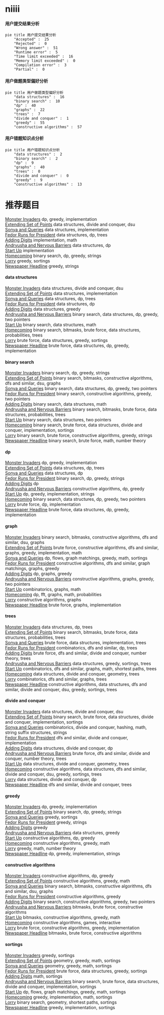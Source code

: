 # niiii
<!-- tabs:start -->
#### **用户提交结果分析**

```mermaid
pie title 用户提交结果分析
    "Accepted" :  25
    "Rejected" :  0
    "Wrong answer" :  51
    "Runtime error" :  5
    "Time limit exceeded" :  16
    "Memory limit exceeded" :  0
    "Compilation error" :  3
    "Partial" :  0
```
#### **用户做题类型偏好分析**

```mermaid
pie title 用户做题类型偏好分析
    "data structures" :  16
    "binary search" :  10
    "dp" :  40
    "graphs" :  22
    "trees" :  7
    "divide and conquer" :  1
    "greedy" :  55
    "constructive algorithms" :  57
```
#### **用户错题知识点分析**

```mermaid
pie title 用户错题知识点分析
    "data structures" :  2
    "binary search" :  2
    "dp" :  9
    "graphs" :  40
    "trees" :  0
    "divide and conquer" :  0
    "greedy" :  9
    "constructive algorithms" :  13
```
<!-- tabs:end -->
# 推荐题目
[Monster Invaders](http://codeforces.com/problemset/problem/1396/C)		dp,
                        greedy,
                        implementation		  
[Extending Set of Points](http://codeforces.com/problemset/problem/1140/F)		data structures,
                        divide and conquer,
                        dsu		  
[Sonya and Queries](http://codeforces.com/problemset/problem/713/A)		data structures,
                        implementation		  
[Fedor Runs for President](http://codeforces.com/problemset/problem/1179/D)		data structures,
                        dp,
                        trees		  
[Adding Digits](http://codeforces.com/problemset/problem/260/A)		implementation,
                        math		  
[Andryusha and Nervous Barriers](http://codeforces.com/problemset/problem/780/G)		data structures,
                        dp		  
[Start Up](https://codeforces.com/contest/421/problem/B)		implementation		  
[Homecoming](http://codeforces.com/problemset/problem/1315/B)		binary search,
                        dp,
                        greedy,
                        strings		  
[Lorry](http://codeforces.com/problemset/problem/3/B)		greedy,
                        sortings		  
[Newspaper Headline](http://codeforces.com/problemset/problem/91/A)		greedy,
                        strings		  
<!-- tabs:start -->
#### **data structures**
[Monster Invaders](http://codeforces.com/problemset/problem/1140/F)		data structures,
                        divide and conquer,
                        dsu		  
[Extending Set of Points](http://codeforces.com/problemset/problem/713/A)		data structures,
                        implementation		  
[Sonya and Queries](http://codeforces.com/problemset/problem/1179/D)		data structures,
                        dp,
                        trees		  
[Fedor Runs for President](http://codeforces.com/problemset/problem/780/G)		data structures,
                        dp		  
[Adding Digits](http://codeforces.com/problemset/problem/1070/C)		data structures,
                        greedy		  
[Andryusha and Nervous Barriers](http://codeforces.com/problemset/problem/1492/C)		binary search,
                        data structures,
                        dp,
                        greedy,
                        two pointers		  
[Start Up](http://codeforces.com/problemset/problem/1490/G)		binary search,
                        data structures,
                        math		  
[Homecoming](http://codeforces.com/problemset/problem/1479/D)		binary search,
                        bitmasks,
                        brute force,
                        data structures,
                        probabilities,
                        trees		  
[Lorry](http://codeforces.com/problemset/problem/1497/A)		brute force,
                        data structures,
                        greedy,
                        sortings		  
[Newspaper Headline](http://codeforces.com/problemset/problem/1491/C)		brute force,
                        data structures,
                        dp,
                        greedy,
                        implementation		  
#### **binary search**
[Monster Invaders](http://codeforces.com/problemset/problem/1315/B)		binary search,
                        dp,
                        greedy,
                        strings		  
[Extending Set of Points](http://codeforces.com/problemset/problem/1361/C)		binary search,
                        bitmasks,
                        constructive algorithms,
                        dfs and similar,
                        dsu,
                        graphs		  
[Sonya and Queries](http://codeforces.com/problemset/problem/1492/C)		binary search,
                        data structures,
                        dp,
                        greedy,
                        two pointers		  
[Fedor Runs for President](http://codeforces.com/problemset/problem/1463/D)		binary search,
                        constructive algorithms,
                        greedy,
                        two pointers		  
[Adding Digits](http://codeforces.com/problemset/problem/1490/G)		binary search,
                        data structures,
                        math		  
[Andryusha and Nervous Barriers](http://codeforces.com/problemset/problem/1479/D)		binary search,
                        bitmasks,
                        brute force,
                        data structures,
                        probabilities,
                        trees		  
[Start Up](http://codeforces.com/problemset/problem/1436/E)		binary search,
                        data structures,
                        two pointers		  
[Homecoming](http://codeforces.com/problemset/problem/1461/D)		binary search,
                        brute force,
                        data structures,
                        divide and conquer,
                        implementation,
                        sortings		  
[Lorry](http://codeforces.com/problemset/problem/1493/C)		binary search,
                        brute force,
                        constructive algorithms,
                        greedy,
                        strings		  
[Newspaper Headline](http://codeforces.com/problemset/problem/1487/D)		binary search,
                        brute force,
                        math,
                        number theory		  
#### **dp**
[Monster Invaders](http://codeforces.com/problemset/problem/1396/C)		dp,
                        greedy,
                        implementation		  
[Extending Set of Points](http://codeforces.com/problemset/problem/1179/D)		data structures,
                        dp,
                        trees		  
[Sonya and Queries](http://codeforces.com/problemset/problem/780/G)		data structures,
                        dp		  
[Fedor Runs for President](http://codeforces.com/problemset/problem/1315/B)		binary search,
                        dp,
                        greedy,
                        strings		  
[Adding Digits](http://codeforces.com/problemset/problem/1093/F)		dp		  
[Andryusha and Nervous Barriers](http://codeforces.com/problemset/problem/1461/F)		constructive algorithms,
                        dp,
                        greedy		  
[Start Up](http://codeforces.com/problemset/problem/1422/E)		dp,
                        greedy,
                        implementation,
                        strings		  
[Homecoming](http://codeforces.com/problemset/problem/1492/C)		binary search,
                        data structures,
                        dp,
                        greedy,
                        two pointers		  
[Lorry](https://codeforces.com/contest/1457/problem/C)		brute force,
                        dp,
                        implementation		  
[Newspaper Headline](http://codeforces.com/problemset/problem/1491/C)		brute force,
                        data structures,
                        dp,
                        greedy,
                        implementation		  
#### **graph**
[Monster Invaders](http://codeforces.com/problemset/problem/1361/C)		binary search,
                        bitmasks,
                        constructive algorithms,
                        dfs and similar,
                        dsu,
                        graphs		  
[Extending Set of Points](http://codeforces.com/problemset/problem/1487/C)		brute force,
                        constructive algorithms,
                        dfs and similar,
                        graphs,
                        greedy,
                        implementation,
                        math		  
[Sonya and Queries](http://codeforces.com/problemset/problem/1437/C)		dp,
                        flows,
                        graph matchings,
                        greedy,
                        math,
                        sortings		  
[Fedor Runs for President](http://codeforces.com/problemset/problem/1470/D)		constructive algorithms,
                        dfs and similar,
                        graph matchings,
                        graphs,
                        greedy		  
[Adding Digits](http://codeforces.com/problemset/problem/1476/C)		dp,
                        graphs,
                        greedy		  
[Andryusha and Nervous Barriers](http://codeforces.com/problemset/problem/1304/D)		constructive algorithms,
                        graphs,
                        greedy,
                        two pointers		  
[Start Up](http://codeforces.com/problemset/problem/1475/C)		combinatorics,
                        graphs,
                        math		  
[Homecoming](http://codeforces.com/problemset/problem/553/E)		dp,
                        fft,
                        graphs,
                        math,
                        probabilities		  
[Lorry](http://codeforces.com/problemset/problem/1495/C)		constructive algorithms,
                        graphs		  
[Newspaper Headline](http://codeforces.com/problemset/problem/1510/K)		brute force,
                        graphs,
                        implementation		  
#### **trees**
[Monster Invaders](http://codeforces.com/problemset/problem/1179/D)		data structures,
                        dp,
                        trees		  
[Extending Set of Points](http://codeforces.com/problemset/problem/1479/D)		binary search,
                        bitmasks,
                        brute force,
                        data structures,
                        probabilities,
                        trees		  
[Sonya and Queries](http://codeforces.com/problemset/problem/1511/C)		brute force,
                        data structures,
                        implementation,
                        trees		  
[Fedor Runs for President](http://codeforces.com/problemset/problem/1499/F)		combinatorics,
                        dfs and similar,
                        dp,
                        trees		  
[Adding Digits](http://codeforces.com/problemset/problem/1491/E)		brute force,
                        dfs and similar,
                        divide and conquer,
                        number theory,
                        trees		  
[Andryusha and Nervous Barriers](http://codeforces.com/problemset/problem/1466/D)		data structures,
                        greedy,
                        sortings,
                        trees		  
[Start Up](http://codeforces.com/problemset/problem/1495/D)		combinatorics,
                        dfs and similar,
                        graphs,
                        math,
                        shortest paths,
                        trees		  
[Homecoming](http://codeforces.com/problemset/problem/1303/G)		data structures,
                        divide and conquer,
                        geometry,
                        trees		  
[Lorry](http://codeforces.com/problemset/problem/1454/E)		combinatorics,
                        dfs and similar,
                        graphs,
                        trees		  
[Newspaper Headline](http://codeforces.com/problemset/problem/1494/D)		constructive algorithms,
                        data structures,
                        dfs and similar,
                        divide and conquer,
                        dsu,
                        greedy,
                        sortings,
                        trees		  
#### **divide and conquer**
[Monster Invaders](http://codeforces.com/problemset/problem/1140/F)		data structures,
                        divide and conquer,
                        dsu		  
[Extending Set of Points](http://codeforces.com/problemset/problem/1461/D)		binary search,
                        brute force,
                        data structures,
                        divide and conquer,
                        implementation,
                        sortings		  
[Sonya and Queries](http://codeforces.com/problemset/problem/1466/G)		combinatorics,
                        divide and conquer,
                        hashing,
                        math,
                        string suffix structures,
                        strings		  
[Fedor Runs for President](http://codeforces.com/problemset/problem/1490/D)		dfs and similar,
                        divide and conquer,
                        implementation		  
[Adding Digits](https://codeforces.com/contest/1483/problem/C)		data structures,
                        divide and conquer,
                        dp		  
[Andryusha and Nervous Barriers](http://codeforces.com/problemset/problem/1491/E)		brute force,
                        dfs and similar,
                        divide and conquer,
                        number theory,
                        trees		  
[Start Up](http://codeforces.com/problemset/problem/1303/G)		data structures,
                        divide and conquer,
                        geometry,
                        trees		  
[Homecoming](http://codeforces.com/problemset/problem/1494/D)		constructive algorithms,
                        data structures,
                        dfs and similar,
                        divide and conquer,
                        dsu,
                        greedy,
                        sortings,
                        trees		  
[Lorry](http://codeforces.com/problemset/problem/1482/E)		data structures,
                        divide and conquer,
                        dp		  
[Newspaper Headline](http://codeforces.com/problemset/problem/566/C)		dfs and similar,
                        divide and conquer,
                        trees		  
#### **greedy**
[Monster Invaders](http://codeforces.com/problemset/problem/1396/C)		dp,
                        greedy,
                        implementation		  
[Extending Set of Points](http://codeforces.com/problemset/problem/1315/B)		binary search,
                        dp,
                        greedy,
                        strings		  
[Sonya and Queries](http://codeforces.com/problemset/problem/3/B)		greedy,
                        sortings		  
[Fedor Runs for President](http://codeforces.com/problemset/problem/91/A)		greedy,
                        strings		  
[Adding Digits](http://codeforces.com/problemset/problem/1157/C2)		greedy		  
[Andryusha and Nervous Barriers](http://codeforces.com/problemset/problem/1070/C)		data structures,
                        greedy		  
[Start Up](http://codeforces.com/problemset/problem/1461/F)		constructive algorithms,
                        dp,
                        greedy		  
[Homecoming](http://codeforces.com/problemset/problem/266/C)		constructive algorithms,
                        greedy,
                        math		  
[Lorry](http://codeforces.com/problemset/problem/1260/C)		greedy,
                        math,
                        number theory		  
[Newspaper Headline](http://codeforces.com/problemset/problem/1422/E)		dp,
                        greedy,
                        implementation,
                        strings		  
#### **constructive algorithms**
[Monster Invaders](http://codeforces.com/problemset/problem/1461/F)		constructive algorithms,
                        dp,
                        greedy		  
[Extending Set of Points](http://codeforces.com/problemset/problem/266/C)		constructive algorithms,
                        greedy,
                        math		  
[Sonya and Queries](http://codeforces.com/problemset/problem/1361/C)		binary search,
                        bitmasks,
                        constructive algorithms,
                        dfs and similar,
                        dsu,
                        graphs		  
[Fedor Runs for President](http://codeforces.com/problemset/problem/1493/A)		constructive algorithms,
                        greedy		  
[Adding Digits](http://codeforces.com/problemset/problem/1463/D)		binary search,
                        constructive algorithms,
                        greedy,
                        two pointers		  
[Andryusha and Nervous Barriers](https://codeforces.com/contest/1456/problem/B)		bitmasks,
                        brute force,
                        constructive algorithms		  
[Start Up](http://codeforces.com/problemset/problem/1492/D)		bitmasks,
                        constructive algorithms,
                        greedy,
                        math		  
[Homecoming](https://codeforces.com/contest/1504/problem/D)		constructive algorithms,
                        games,
                        interactive		  
[Lorry](https://codeforces.com/contest/1483/problem/A)		brute force,
                        constructive algorithms,
                        greedy,
                        implementation		  
[Newspaper Headline](https://codeforces.com/contest/1457/problem/D)		bitmasks,
                        brute force,
                        constructive algorithms		  
#### **sortings**
[Monster Invaders](http://codeforces.com/problemset/problem/3/B)		greedy,
                        sortings		  
[Extending Set of Points](https://codeforces.com/contest/1496/problem/C)		geometry,
                        greedy,
                        math,
                        sortings		  
[Sonya and Queries](http://codeforces.com/problemset/problem/1495/A)		geometry,
                        greedy,
                        math,
                        sortings		  
[Fedor Runs for President](http://codeforces.com/problemset/problem/1497/A)		brute force,
                        data structures,
                        greedy,
                        sortings		  
[Adding Digits](http://codeforces.com/problemset/problem/1427/A)		math,
                        sortings		  
[Andryusha and Nervous Barriers](http://codeforces.com/problemset/problem/1461/D)		binary search,
                        brute force,
                        data structures,
                        divide and conquer,
                        implementation,
                        sortings		  
[Start Up](http://codeforces.com/problemset/problem/1437/C)		dp,
                        flows,
                        graph matchings,
                        greedy,
                        math,
                        sortings		  
[Homecoming](http://codeforces.com/problemset/problem/1473/A)		greedy,
                        implementation,
                        math,
                        sortings		  
[Lorry](http://codeforces.com/problemset/problem/1486/B)		binary search,
                        geometry,
                        shortest paths,
                        sortings		  
[Newspaper Headline](http://codeforces.com/problemset/problem/1480/B)		greedy,
                        implementation,
                        sortings		  
<!-- tabs:end -->
